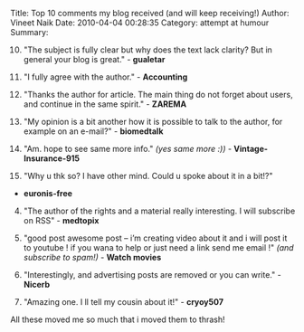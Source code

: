 Title: Top 10 comments my blog received (and will keep receiving!)
Author: Vineet Naik
Date: 2010-04-04 00:28:35
Category: attempt at humour
Summary: 

10. "The subject is fully clear but why does the text lack clarity? But
in general your blog is great." - **gualetar**

9. "I fully agree with the author."  - **Accounting**

8. "Thanks the author for article. The main thing do not forget about
users, and continue in the same spirit."  - **ZAREMA**

7. "My opinion is a bit another how it is possible to talk to the
author, for example on an e-mail?" - **biomedtalk**

6. "Am. hope to see same more info."  *(yes same more :))* -
**Vintage-Insurance-915**

5. "Why u thk so? I have other mind. Could u spoke about it in a bit!?"
- **euronis-free**

4. "The author of the rights and a material really interesting. I will
subscribe on RSS" - **medtopix**

3. "good post awesome post – i’m creating video about it and i will post
it to youtube !  if you wana to help or just need a link send me email
!"  *(and subscribe to spam!)* - **Watch movies**

2. "Interestingly, and advertising posts are removed or you can write." -
**Nicerb**

1. "Amazing one. I ll tell my cousin about it!" - **cryoy507**

All these moved me so much that i moved them to thrash!
